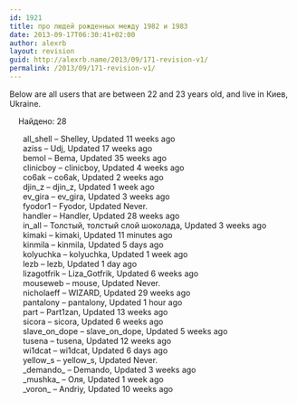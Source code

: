 ```yaml
---
id: 1921
title: про людей рожденных между 1982 и 1983
date: 2013-09-17T06:30:41+02:00
author: alexrb
layout: revision
guid: http://alexrb.name/2013/09/171-revision-v1/
permalink: /2013/09/171-revision-v1/
---
```

Below are all users that are between 22 and 23 years old, and live in Киев, Ukraine.

&nbsp; &nbsp; Найдено: 28

&nbsp; &nbsp; &nbsp; all_shell &#8211; Shelley, Updated 11 weeks ago  
&nbsp; &nbsp; &nbsp; aziss &#8211; Udj, Updated 17 weeks ago  
&nbsp; &nbsp; &nbsp; bemol &#8211; Bema, Updated 35 weeks ago  
&nbsp; &nbsp; &nbsp; clinicboy &#8211; clinicboy, Updated 4 weeks ago  
&nbsp; &nbsp; &nbsp; co6ak &#8211; co6ak, Updated 2 weeks ago  
&nbsp; &nbsp; &nbsp; djin\_z &#8211; djin\_z, Updated 1 week ago  
&nbsp; &nbsp; &nbsp; ev\_gira &#8211; ev\_gira, Updated 3 weeks ago  
&nbsp; &nbsp; &nbsp; fyodor1 &#8211; Fyodor, Updated Never.  
&nbsp; &nbsp; &nbsp; handler &#8211; Handler, Updated 28 weeks ago  
&nbsp; &nbsp; &nbsp; in_all &#8211; Толстый, толстый слой шоколада, Updated 3 weeks ago  
&nbsp; &nbsp; &nbsp; kimaki &#8211; kimaki, Updated 11 minutes ago  
&nbsp; &nbsp; &nbsp; kinmila &#8211; kinmila, Updated 5 days ago  
&nbsp; &nbsp; &nbsp; kolyuchka &#8211; kolyuchka, Updated 1 week ago  
&nbsp; &nbsp; &nbsp; lezb &#8211; lezb, Updated 1 day ago  
&nbsp; &nbsp; &nbsp; lizagotfrik &#8211; Liza_Gotfrik, Updated 6 weeks ago  
&nbsp; &nbsp; &nbsp; mouseweb &#8211; mouse, Updated Never.  
&nbsp; &nbsp; &nbsp; nicholaeff &#8211; WIZARD, Updated 29 weeks ago  
&nbsp; &nbsp; &nbsp; pantalony &#8211; pantalony, Updated 1 hour ago  
&nbsp; &nbsp; &nbsp; part &#8211; Part1zan, Updated 13 weeks ago  
&nbsp; &nbsp; &nbsp; sicora &#8211; sicora, Updated 6 weeks ago  
&nbsp; &nbsp; &nbsp; slave\_on\_dope &#8211; slave\_on\_dope, Updated 5 weeks ago  
&nbsp; &nbsp; &nbsp; tusena &#8211; tusena, Updated 12 weeks ago  
&nbsp; &nbsp; &nbsp; wi1dcat &#8211; wi1dcat, Updated 6 days ago  
&nbsp; &nbsp; &nbsp; yellow\_s &#8211; yellow\_s, Updated Never.  
&nbsp; &nbsp; &nbsp; \_demando\_ &#8211; Demando, Updated 3 weeks ago  
&nbsp; &nbsp; &nbsp; \_mushka\_ &#8211; Оля, Updated 1 week ago  
&nbsp; &nbsp; &nbsp; \_voron\_ &#8211; Andriy, Updated 10 weeks ago